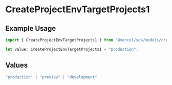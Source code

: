 # CreateProjectEnvTargetProjects1

## Example Usage

```typescript
import { CreateProjectEnvTargetProjects1 } from "@vercel/sdk/models/createprojectenvop.js";

let value: CreateProjectEnvTargetProjects1 = "production";
```

## Values

```typescript
"production" | "preview" | "development"
```